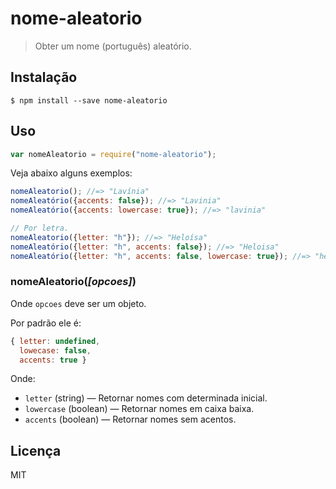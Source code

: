 # nome-aleatorio

> Obter um nome (português) aleatório.

## Instalação

```
$ npm install --save nome-aleatorio
```

## Uso

```js
var nomeAleatorio = require("nome-aleatorio");
```

Veja abaixo alguns exemplos:

```js
nomeAleatorio(); //=> "Lavínia"
nomeAleatório({accents: false}); //=> "Lavinia"
nomeAleatório({accents: lowercase: true}); //=> "lavinia"

// Por letra.
nomeAleatorio({letter: "h"}); //=> "Heloísa"
nomeAleatório({letter: "h", accents: false}); //=> "Heloisa"
nomeAleatório({letter: "h", accents: false, lowercase: true}); //=> "heloisa"
```

### nomeAleatorio(*[opcoes]*)

Onde `opcoes` deve ser um objeto.

Por padrão ele é:

```js
{ letter: undefined,
  lowecase: false,
  accents: true }
```

Onde:

* `letter` (string) ― Retornar nomes com determinada inicial.
* `lowercase` (boolean) ― Retornar nomes em caixa baixa.
* `accents` (boolean) ― Retornar nomes sem acentos.

## Licença

MIT